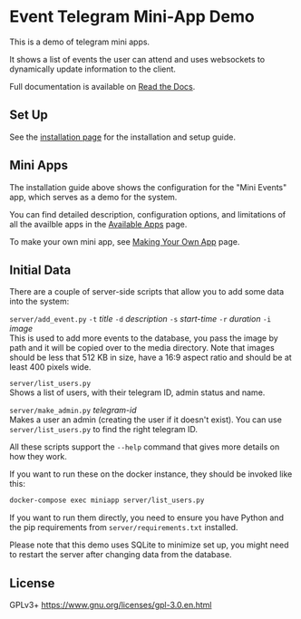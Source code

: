 Event Telegram Mini-App Demo
============================

This is a demo of telegram mini apps.

It shows a list of events the user can attend and uses websockets to dynamically
update information to the client.

Full documentation is available on [Read the Docs](https://mini-apps.readthedocs.io/en/latest/).


Set Up
------

See the [installation page](./docs/installation/basic.md) for the installation and
setup guide.


Mini Apps
---------

The installation guide above shows the configuration for the "Mini Events" app, which serves as a demo for the system.

You can find detailed description, configuration options, and limitations of all the availble apps in the
[Available Apps](./docs/apps/index.md) page.

To make your own mini app, see [Making Your Own App](./docs/apps/custom.md) page.


Initial Data
------------

There are a couple of server-side scripts that allow you to add some data into the system:

`server/add_event.py` `-t` _title_ `-d` _description_ `-s` _start-time_ `-r` _duration_ `-i` _image_<br/>
This is used to add more events to the database, you pass the image by path
and it will be copied over to the media directory. Note that images should
be less that 512 KB in size, have a 16:9 aspect ratio and should be at least 400 pixels wide.

`server/list_users.py`<br/>
Shows a list of users, with their telegram ID, admin status and name.

`server/make_admin.py` _telegram-id_<br/>
Makes a user an admin (creating the user if it doesn't exist).
You can use `server/list_users.py` to find the right telegram ID.

All these scripts support the `--help` command that gives more details on how they work.

If you want to run these on the docker instance, they should be invoked like this:

```bash
docker-compose exec miniapp server/list_users.py
```

If you want to run them directly, you need to ensure you have Python
and the pip requirements from `server/requirements.txt` installed.

Please note that this demo uses SQLite to minimize set up, you might need to restart the server after changing data
from the database.


License
-------

GPLv3+ https://www.gnu.org/licenses/gpl-3.0.en.html
